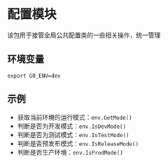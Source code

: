 # 配置模块

该包用于接管全局公共配置类的一些相关操作，统一管理

## 环境变量
```
export GO_ENV=dev
```

## 示例

- 获取当前环境的运行模式：`env.GetMode()`
- 判断是否为开发模式：`env.IsDevMode()`
- 判断是否为测试模式：`env.IsTestMode()`
- 判断是否预发布模式：`env.IsReleaseMode()`
- 判断是否生产环境：`env.IsProdMode()`
